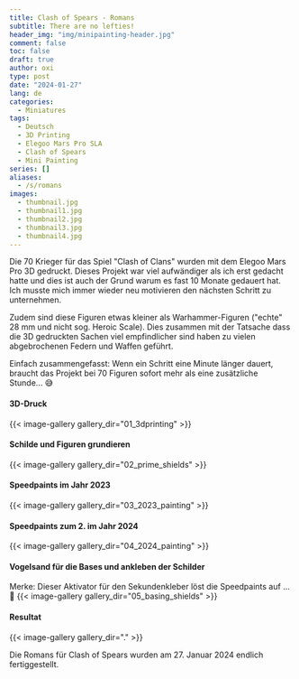 ```yaml
---
title: Clash of Spears - Romans
subtitle: There are no lefties!
header_img: "img/minipainting-header.jpg"
comment: false
toc: false
draft: true
author: oxi
type: post
date: "2024-01-27"
lang: de
categories:
  - Miniatures
tags:
  - Deutsch
  - 3D Printing
  - Elegoo Mars Pro SLA
  - Clash of Spears
  - Mini Painting
series: []
aliases:
  - /s/romans
images:
  - thumbnail.jpg
  - thumbnail1.jpg
  - thumbnail2.jpg
  - thumbnail3.jpg
  - thumbnail4.jpg
---
```


Die 70 Krieger für das Spiel "Clash of Clans" wurden mit dem Elegoo Mars Pro 3D gedruckt. Dieses Projekt war viel aufwändiger als ich erst gedacht hatte und dies ist auch der Grund warum es fast 10 Monate gedauert hat. Ich musste mich immer wieder neu motivieren den nächsten Schritt zu unternehmen.

Zudem sind diese Figuren etwas kleiner als Warhammer-Figuren ("echte" 28 mm und nicht sog. Heroic Scale). Dies zusammen mit der Tatsache dass die 3D gedruckten Sachen viel empfindlicher sind haben zu vielen abgebrochenen Federn und Waffen geführt.

Einfach zusammengefasst: Wenn ein Schritt eine Minute länger dauert, braucht das Projekt bei 70 Figuren sofort mehr als eine zusätzliche Stunde... 😅

#### 3D-Druck
{{< image-gallery gallery_dir="01_3dprinting" >}}

#### Schilde und Figuren grundieren
{{< image-gallery gallery_dir="02_prime_shields" >}}

#### Speedpaints im Jahr 2023
{{< image-gallery gallery_dir="03_2023_painting" >}}

#### Speedpaints zum 2. im Jahr 2024
{{< image-gallery gallery_dir="04_2024_painting" >}}

#### Vogelsand für die Bases und ankleben der Schilder
Merke: Dieser Aktivator für den Sekundenkleber löst die Speedpaints auf ... 😤
{{< image-gallery gallery_dir="05_basing_shields" >}}

#### Resultat
{{< image-gallery gallery_dir="." >}}

Die Romans für Clash of Spears wurden am 27. Januar 2024 endlich fertiggestellt.

